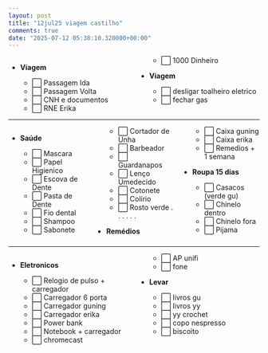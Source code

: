 ```yaml
---
layout: post
title: "12jul25 viagem castilho"
comments: true
date: "2025-07-12 05:38:10.320000+00:00"
---
```



<div style="column-count:2;display:block;">
    
* **Viagem**
    * ⬜ Passagem Ida 
    * ⬜ Passagem Volta
    * ⬜ CNH e documentos
    * ⬜ RNE Erika
    * ⬜ 1000 Dinheiro
    
* **Viagem**
    * ⬜ desligar toalheiro eletrico
    * ⬜ fechar gas
    
</div>

<hr/>

<div style="column-count:3;">
    
* **Saúde**
    * ⬜ Mascara
    * ⬜ Papel Higienico
    * ⬜ Escova de Dente
    * ⬜ Pasta de Dente
    * ⬜ Fio dental
    * ⬜ Shampoo
    * ⬜ Sabonete
    * ⬜ Cortador de Unha
    * ⬜ Barbeador
    * ⬜ Guardanapos
    * ⬜ Lenço Umedecido
    * ⬜ Cotonete
    * ⬜ Colírio
    * ⬜ Rosto verde
.
.
.
.
.
.
* **Remédios**
    * ⬜ Caixa guning
    * ⬜ Caixa erika
    * ⬜ Remedios + 1 semana
    
* **Roupa 15 dias**
    * ⬜ Casacos (verde gu)
    * ⬜ Chinelo dentro
    * ⬜ Chinelo fora
    * ⬜ Pijama
    
</div>

<hr/>

<div style="column-count:2;">
    
* **Eletronicos**
    * ⬜ Relogio de pulso + carregador
    * ⬜ Carregador 6 porta
    * ⬜ Carregador guning
    * ⬜ Carregador erika
    * ⬜ Power bank
    * ⬜ Notebook + carregador
    * ⬜ chromecast
    * ⬜ AP unifi
    * ⬜ fone
    
* **Levar**
    * ⬜ livros gu
    * ⬜ livros yy
    * ⬜ yy crochet
    * ⬜ copo nespresso
    * ⬜ biscoito
        
</div> 
        
        
        
        
        